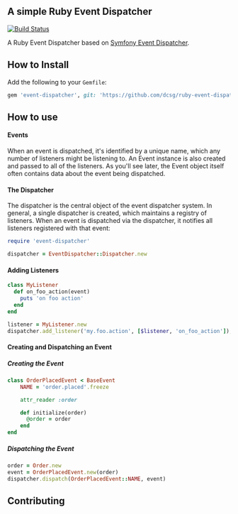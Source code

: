 ## A simple Ruby Event Dispatcher

[![Build Status](https://travis-ci.org/dcsg/ruby-event-dispatcher.svg?branch=master)](https://travis-ci.org/dcsg/ruby-event-dispatcher)

A Ruby Event Dispatcher based on [Symfony Event Dispatcher](https://symfony.com/doc/current/components/event_dispatcher.html).

## How to Install

Add the following to your `Gemfile`:
```ruby
gem 'event-dispatcher', git: 'https://github.com/dcsg/ruby-event-dispatcher'
```

## How to use

#### Events
When an event is dispatched, it's identified by a unique name, which any number of listeners might be listening to. An Event instance is also created and passed to all of the listeners. As you'll see later, the Event object itself often contains data about the event being dispatched.

#### The Dispatcher
The dispatcher is the central object of the event dispatcher system.
In general, a single dispatcher is created, which maintains a registry of listeners.
When an event is dispatched via the dispatcher, it notifies all listeners registered with that event:

```ruby
require 'event-dispatcher'

dispatcher = EventDispatcher::Dispatcher.new
```

#### Adding Listeners

```ruby
class MyListener
  def on_foo_action(event)
    puts 'on foo action'
  end
end

listener = MyListener.new
dispatcher.add_listener('my.foo.action', [$listener, 'on_foo_action']);
```

#### Creating and Dispatching an Event

##### Creating the Event
```ruby
class OrderPlacedEvent < BaseEvent
    NAME = 'order.placed'.freeze

    attr_reader :order

    def initialize(order)
      @order = order
    end
end
```

##### Dispatching the Event
```ruby
order = Order.new
event = OrderPlacedEvent.new(order)
dispatcher.dispatch(OrderPlacedEvent::NAME, event)
```

## Contributing